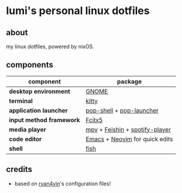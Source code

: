 # lumi's personal linux dotfiles

## about

my linux dotfiles, powered by nixOS.

## components

| component                  | package                                                                                                                                                |
|----------------------------|--------------------------------------------------------------------------------------------------------------------------------------------------------|
| **desktop environment**    | [GNOME](https://www.gnome.org/)                                                                                                                        |
| **terminal**               | [kitty](https://github.com/kovidgoyal/kitty)                                                                                                           |
| **application launcher**   | [pop-shell](https://github.com/pop-os/shell/) + [pop-launcher](https://github.com/pop-os/launcher)                                                     |
| **input method framework** | [Fcitx5](https://github.com/fcitx/fcitx5)                                                                                                              |
| **media player**           | [mpv](https://github.com/mpv-player/mpv) + [Feishin](https://github.com/jeffvli/feishin) + [spotify-player](https://github.com/aome510/spotify-player) |
| **code editor**            | [Emacs](https://gnu.org/software/emacs/) + [Neovim](https://neovim.io/) for quick edits                                                                |
| **shell**                  | [fish](https://fishshell.com/)                                                                                                                         |

## credits

- based on [ryan4yin](https://github.com/ryan4yin/nix-config)'s configuration files!
